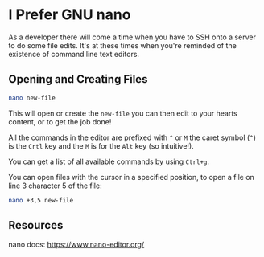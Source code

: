 # I Prefer GNU nano

As a developer there will come a time when you have to SSH onto a
server to do some file edits. It's at these times when you're reminded
of the existence of command line text editors.

## Opening and Creating Files

```bash
nano new-file
```

This will open or create the `new-file` you can then edit to your
hearts content, or to get the job done!

All the commands in the editor are prefixed with `^` or `M` the caret
symbol (`^`) is the `Crtl` key and the `M` is for the `Alt` key (so
intuitive!).

You can get a list of all available commands by using `Ctrl+g`.

You can open files with the cursor in a specified position, to open a
file on line 3 character 5 of the file:

```bash
nano +3,5 new-file
```

## Resources

nano docs: https://www.nano-editor.org/
